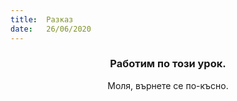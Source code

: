 ```yaml
---
title:  Разказ
date:   26/06/2020
---
```


### <center>Работим по този урок.</center>
<center>Моля, върнете се по-късно.</center>